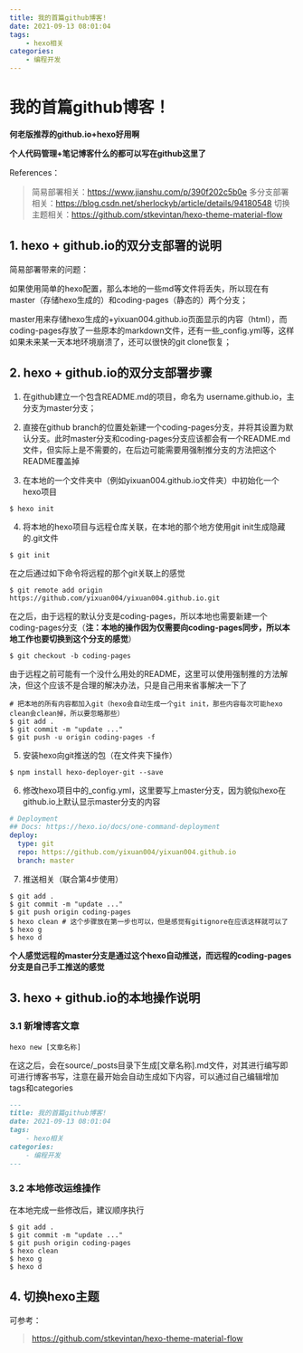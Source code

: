 ```yaml
---
title: 我的首篇github博客!
date: 2021-09-13 08:01:04
tags: 
    - hexo相关
categories:
	- 编程开发
---
```


# 我的首篇github博客！

**何老版推荐的github.io+hexo好用啊**

**个人代码管理+笔记博客什么的都可以写在github这里了**

References：
> 简易部署相关：https://www.jianshu.com/p/390f202c5b0e
> 多分支部署相关：https://blog.csdn.net/sherlockyb/article/details/94180548
> 切换主题相关：https://github.com/stkevintan/hexo-theme-material-flow 

## 1. hexo + github.io的双分支部署的说明

简易部署带来的问题：

如果使用简单的hexo配置，那么本地的一些md等文件将丢失，所以现在有master（存储hexo生成的）和coding-pages（静态的）两个分支；

master用来存储hexo生成的+yixuan004.github.io页面显示的内容（html），而coding-pages存放了一些原本的markdown文件，还有一些_config.yml等，这样如果未来某一天本地环境崩溃了，还可以很快的git clone恢复；

## 2. hexo + github.io的双分支部署步骤

1. 在github建立一个包含README.md的项目，命名为 username.github.io，主分支为master分支；

2. 直接在github branch的位置处新建一个coding-pages分支，并将其设置为默认分支。此时master分支和coding-pages分支应该都会有一个README.md文件，但实际上是不需要的，在后边可能需要用强制推分支的方法把这个README覆盖掉

3. 在本地的一个文件夹中（例如yixuan004.github.io文件夹）中初始化一个hexo项目
```shell
$ hexo init
```

4. 将本地的hexo项目与远程仓库关联，在本地的那个地方使用git init生成隐藏的.git文件
```shell
$ git init
``` 

在之后通过如下命令将远程的那个git关联上的感觉
```shell
$ git remote add origin https://github.com/yixuan004/yixuan004.github.io.git
```

在之后，由于远程的默认分支是coding-pages，所以本地也需要新建一个coding-pages分支（**注：本地的操作因为仅需要向coding-pages同步，所以本地工作也要切换到这个分支的感觉**）
```shell
$ git checkout -b coding-pages
```

由于远程之前可能有一个没什么用处的README，这里可以使用强制推的方法解决，但这个应该不是合理的解决办法，只是自己用来省事解决一下了
```shell
# 把本地的所有内容都加入git（hexo会自动生成一个git init，那些内容每次可能hexo clean会clean掉，所以要忽略那些）
$ git add . 
$ git commit -m "update ..."
$ git push -u origin coding-pages -f
```

5. 安装hexo向git推送的包（在文件夹下操作）
```shell
$ npm install hexo-deployer-git --save
```

6. 修改hexo项目中的_config.yml，这里要写上master分支，因为貌似hexo在github.io上默认显示master分支的内容
```yml
# Deployment
## Docs: https://hexo.io/docs/one-command-deployment
deploy:
  type: git
  repo: https://github.com/yixuan004/yixuan004.github.io
  branch: master
```

7. 推送相关（联合第4步使用）
```shell
$ git add .
$ git commit -m "update ..."
$ git push origin coding-pages
$ hexo clean # 这个步骤放在第一步也可以，但是感觉有gitignore在应该这样就可以了
$ hexo g
$ hexo d
```
**个人感觉远程的master分支是通过这个hexo自动推送，而远程的coding-pages分支是自己手工推送的感觉**

## 3. hexo + github.io的本地操作说明

### 3.1 新增博客文章
```shell
hexo new [文章名称]
```
在这之后，会在source/_posts目录下生成[文章名称].md文件，对其进行编写即可进行博客书写，注意在最开始会自动生成如下内容，可以通过自己编辑增加tags和categories
```markdown
---
title: 我的首篇github博客!
date: 2021-09-13 08:01:04
tags: 
    - hexo相关
categories:
    - 编程开发
---
```

### 3.2 本地修改运维操作
在本地完成一些修改后，建议顺序执行
```shell
$ git add .
$ git commit -m "update ..."
$ git push origin coding-pages
$ hexo clean
$ hexo g
$ hexo d
```

## 4. 切换hexo主题
可参考：
> https://github.com/stkevintan/hexo-theme-material-flow